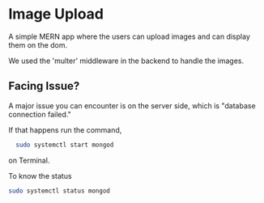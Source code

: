 
# Image Upload 

A simple MERN  app where the users can upload images and can display them on the dom. 

We used the 'multer' middleware in the backend to handle the images.


## Facing Issue?

A major issue you can  encounter is on the server side, which is "database connection failed."


If that happens run the command,
```bash
  sudo systemctl start mongod 
 ```
 on Terminal.

To know the status 
```bash
sudo systemctl status mongod 
```